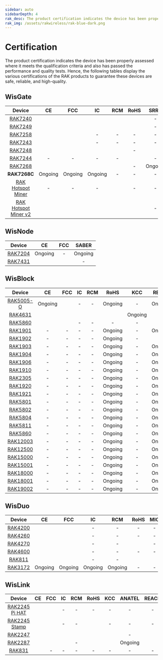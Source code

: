 ```yaml
---
sidebar: auto
sidebarDepth: 4
rak_desc: The product certification indicates the device has been properly assessed where it meets the qualification criteria and also has passed the performance and quality tests. Hence, the following tables display the various certifications of the RAK products to guarantee these devices are safe, reliable, and high-quality.
rak_img: /assets/rakwireless/rak-blue-dark.png
---
```


# Certification

The product certification indicates the device has been properly assessed where it meets the qualification criteria and also has passed the performance and quality tests. Hence, the following tables display the various certifications of the RAK products to guarantee these devices are safe, reliable, and high-quality.

## WisGate

|                                                  Device                                                       |                                                           CE                                                               |                                                          FCC                                                                |                                                 IC                                                               |                                                               RCM                                                               |                                                                   RoHS                                                                   |                                              SRRC                                               |   MIC   |                                                            KCC                                                            |  OFCA   |                                                                IMDA                                                       |                                                         ANATEL                                                          |                                              Ukraine                                               |                                                            IP67                                                            |                                                                 UKCA                                                            |                                                              REACH                                                      |     JRL    |      EAC     |       FAC     |       FSB     |     SUBTEL    |      NOM      |     IFETEL    |      BSMI     |                                                        NCC                                                                     |       MIC     |                                                            ERP                                                                            |                                                         NTC                                                             |       RAC     |      FSS      |     SABER     |     METI      |      
| :-----------------------------------------------------------------------------------------------------------: | :------------------------------------------------------------------------------------------------------------------------: | :-------------------------------------------------------------------------------------------------------------------------: | :--------------------------------------------------------------------------------------------------------------: | :-----------------------------------------------------------------------------------------------------------------------------: | :--------------------------------------------------------------------------------------------------------------------------------------: | :---------------------------------------------------------------------------------------------: | :-----: | :-----------------------------------------------------------------------------------------------------------------------: | :-----: | :-----------------------------------------------------------------------------------------------------------------------: | :---------------------------------------------------------------------------------------------------------------------: | :------------------------------------------------------------------------------------------------: | :------------------------------------------------------------------------------------------------------------------------: | :-----------------------------------------------------------------------------------------------------------------------------: | :---------------------------------------------------------------------------------------------------------------------: | :--------: | :----------: | :-----------: | :-----------: | :-----------: | :-----------: | :-----------: | :-----------: | :----------------------------------------------------------------------------------------------------------------------------: | :-----------: | :---------------------------------------------------------------------------------------------------------------------------------------: | :----------------------------------------------------------------------------------------------------------------------:| :-----------: | :-----------: | :-----------: | :-----------: |
|           <a href="/Product-Categories/WisGate/RAK7240/Overview/" target="_blank"> RAK7240 </a>               |           [](https://downloads.rakwireless.com/LoRa/RAK7240/Certification-Report/RAK7240_CE_Certificate.zip)               |          [](https://downloads.rakwireless.com/LoRa/RAK7240/Certification-Report/RAK7240_FCC_Certificate.zip)                | [](https://downloads.rakwireless.com/LoRa/RAK7240/Certification-Report/RAK7249_RAK7240_IC_Cert.pdf)              |               [](https://downloads.rakwireless.com/LoRa/RAK7240/Certification-Report/RAK7240-RCM_Test_Report.zip)               |              [](https://downloads.rakwireless.com/LoRa/RAK7240/Certification-Report/RAK-ROHS-ATL202011241747R01-Report.pdf)              |                                                -                                                |    -    |                                                             -                                                             |    -    |                                                                -                                                          | [](https://downloads.rakwireless.com/LoRa/RAK7240/Certification-Report/RAK7240_Anatel_Certificado%2017194-20-10145.pdf) |                                                 -                                                  |                                                             -                                                              |                                                                  -                                                              |                                                                -                                                        |      -     |       -      |       -       |       -       |       -       |       -       |       -       |       -       |                                                       -                                                                        |       -       |                                                             -                                                                             |                                                         -                                                               |       -       |       -       |       -       |       -       |   
|           <a href="/Product-Categories/WisGate/RAK7249/Overview/" target="_blank"> RAK7249 </a>               | [](https://downloads.rakwireless.com/LoRa/DIY-Gateway-RAK7249/Certification-Report/RAK7249_RED%28CE%29_Certificate.zip)    |    [](https://downloads.rakwireless.com/LoRa/DIY-Gateway-RAK7249/Certification-Report/RAK7249_FCC_Certificate.zip)          |[](https://downloads.rakwireless.com/LoRa/DIY-Gateway-RAK7249/Certification-Report/RAK7249_RAK7240_IC_Cert.pdf)   |         [](https://downloads.rakwireless.com/LoRa/DIY-Gateway-RAK7249/Certification-Report/RAK7249-RCM_Test_Report.zip)         |      [](https://downloads.rakwireless.com/LoRa/DIY-Gateway-RAK7249/Certification-Report/RAK7249-ROHS-ATL20191105773R01-Report.pdf)       |                                                -                                                |    -    |                                                             -                                                             |    -    |                                                                -                                                          |                                                            -                                                            |                                                 -                                                  | [](https://downloads.rakwireless.com/LoRa/DIY-Gateway-RAK7249/Certification-Report/RAK7249_Enclosure_IP67_Test_Report.pdf) |                                                                  -                                                              |                                                                -                                                        |      -     |    Ongoing   |    Ongoing    |    Ongoing    |       -       |       -       |       -       |       -       |                                                       -                                                                        |       -       |                                                             -                                                                             |                                                         -                                                               |     Ongoing   |     Ongoing   |       -       |       -       |    
|           <a href="/Product-Categories/WisGate/RAK7258/Overview/" target="_blank"> RAK7258 </a>               |    [](https://downloads.rakwireless.com/LoRa/Indoor-Gateway-RAK7258/Certification-Report/RAK7258_CE_Certificate.zip)       |  [](https://downloads.rakwireless.com/LoRa/Indoor-Gateway-RAK7258/Certification-Report/RAK7258_FCC_Certificate.zip)         |                                                  -                                                               |                                                                -                                                                |                                                                    -                                                                     |                                                -                                                |    -    | [](https://downloads.rakwireless.com/LoRa/Indoor-Gateway-RAK7258/Certification-Report/RAK7258%20_%20KC_certification.pdf) |    -    |                                                                -                                                          |                                                            -                                                            |                                                 -                                                  |                                                             -                                                              |                                                                  -                                                              |                                                                -                                                        |      -     |       -      |       -       |       -       |       -       |       -       |       -       |       -       |                                                       -                                                                        |       -       |                                                             -                                                                             |                                                         -                                                               |       -       |       -       |     Ongoing   |       -       |  
|           <a href="/Product-Categories/WisGate/RAK7243/Overview/" target="_blank"> RAK7243 </a>               |  [](https://downloads.rakwireless.com/LoRa/Pilot-Gateway-Pro-RAK7243/Certification-Report/RAK7243_CE_Certificate.zip)      | [](https://downloads.rakwireless.com/LoRa/Pilot-Gateway-Pro-RAK7243/Certification-Report/RAK7243_FCC_Certificate.zip)       |                                                  -                                                               |                                                                -                                                                |                                                                    -                                                                     |                                                -                                                |    -    |                                                             -                                                             |    -    |                                                                -                                                          |                                                            -                                                            |                                                 -                                                  |                                                             -                                                              |                                                                  -                                                              |                                                                -                                                        |      -     |       -      |       -       |       -       |       -       |       -       |       -       |       -       |                                                       -                                                                        |       -       |                                                             -                                                                             |                                                         -                                                               |       -       |       -       |       -       |       -       |
|           <a href="/Product-Categories/WisGate/RAK7248/Overview/" target="_blank"> RAK7248 </a>               |              [](https://downloads.rakwireless.com/LoRa/RAK7248/Certification/RAK7248_CE_Certification.zip)                 |            [](https://downloads.rakwireless.com/LoRa/RAK7248/Certification/RAK7248_FCC_Certification.zip)                   |    [](https://downloads.rakwireless.com/LoRa/RAK7248/Certification/RAK7248_IC_Certification.zip)                 | [](https://downloads.rakwireless.com/LoRa/RAK7248/Certification/RAK7248_RCM_Certification.rar)                                  |                                                                    -                                                                     | [](https://downloads.rakwireless.com/LoRa/RAK7248/Certification/RAK7248_SRRC_certification.zip) |    -    |                                                          Ongoing                                                          | Ongoing | [](https://downloads.rakwireless.com/LoRa/RAK7248/Certification/RAK7248_IMDA_Certification.zip)                           |                                                            -                                                            | [](https://downloads.rakwireless.com/LoRa/RAK7248/Certification/RAK7248_Ukraine_Certification.rar) |                                                             -                                                              |                                                                  -                                                              |                                                                -                                                        |      -     |       -      |       -       |       -       |       -       |       -       |       -       |       -       |                                                       -                                                                        |       -       |                                                             -                                                                             |                                                         -                                                               |       -       |       -       |       -       |       -       |
|           <a href="/Product-Categories/WisGate/RAK7244/Overview/" target="_blank"> RAK7244 </a>               |                                                            -                                                               |                                                           -                                                                 |                                                  -                                                               |                                                                -                                                                | [](https://downloads.rakwireless.com/LoRa/Developer-LoRaWAN-Gateway-RAK7244%26RAK7244P/Certification/ROHS-ATL202012091807R01-Report.pdf) |                                                -                                                |    -    |                                                             -                                                             |    -    |                                                                -                                                          |                                                            -                                                            |                                                 -                                                  |                                                             -                                                              |                                                                  -                                                              |                                                                -                                                        |      -     |       -      |       -       |       -       |       -       |       -       |       -       |       -       |                                                       -                                                                        |       -       |                                                             -                                                                             |                                                         -                                                               |       -       |       -       |       -       |       -       |
|           <a href="/Product-Categories/WisGate/RAK7268/Overview/" target="_blank"> RAK7268 </a>               |               [](https://downloads.rakwireless.com/LoRa/RAK7268/Certification/RAK7268RAK7268C_CE_Cert.zip)                 |            [](https://downloads.rakwireless.com/LoRa/RAK7268/Certification/RAK7268_FCC_cert.zip)                            |         [](https://downloads.rakwireless.com/LoRa/RAK7268/Certification/RAK7268_IC_cert.zip)                     |                   [](https://downloads.rakwireless.com/LoRa/RAK7268/Certification/RCM%C2%A0cert_RAK7268%26RAK7268C.pdf)         |                                                                    -                                                                     |                                              Ongoing                                            |    -    |          [](https://downloads.rakwireless.com/LoRa/RAK7268/Certification/RAK7268_RAK7268C_KC%20certification.pdf)         |    -    |                                                                -                                                          |                    [](https://downloads.rakwireless.com/LoRa/RAK7268/Certification/RAK7268_ANATEL_cert.zip)             |                                                 -                                                  |                                                             -                                                              |                                                                  -                                                              |                                                                -                                                        |      -     |       -      |       -       |       -       |       -       |       -       |       -       |       -       |                                                       -                                                                        |       -       |                                                             -                                                                             |                                                         -                                                               |       -       |       -       |       -       |       -       |
|                                               **RAK7268C**                                                    |                                                         Ongoing                                                            |                                                        Ongoing                                                              |                                               Ongoing                                                            |                                                                -                                                                |                                                                    -                                                                     |                                                -                                                |    -    |                                                             -                                                             |    -    |                                                                -                                                          |                                                            -                                                            |                                                 -                                                  |                                                             -                                                              |                                                                  -                                                              |                                                                -                                                        |      -     |       -      |       -       |       -       |       -       |       -       |       -       |       -       |                                                       -                                                                        |       -       |                                                             -                                                                             |                                                         -                                                               |       -       |       -       |       -       |       -       | 
| <a href="/Product-Categories/WisGate/RAK-Hotspot-Miner/Overview/" target="_blank"> RAK Hotspot Miner </a>     |                                                            -                                                               |                                                           -                                                                 |                                                  -                                                               | [](https://downloads.rakwireless.com/LoRa/RAK_Hotspot_Miner/Certification/RAK7248_HotspotMinerV2.0_RCM_Certification.pdf)       |                                                                    -                                                                     |                                                -                                                |    -    |[](https://downloads.rakwireless.com/LoRa/RAK_Hotspot_Miner/Certification/RAK7248_HotspotMinerV2.0_KC_Certification.pdf)   |    -    |                                                                -                                                          |                                                            -                                                            |                                                 -                                                  |                                                             -                                                              |                                                                  -                                                              |                                                                -                                                        |      -     |       -      |       -       |       -       |       -       |       -       |       -       |       -       |                                                       -                                                                        |       -       |                                                             -                                                                             |                                                         -                                                               |       -       |       -       |       -       |       -       |
| <a href="/Product-Categories/WisGate/RAK-Hotspot-Miner-v2/Overview/" target="_blank"> RAK Hotspot Miner v2</a>| [](https://downloads.rakwireless.com/LoRa/RAK_Hotspot_Miner/Certification/RAK7248_HotspotMinerV2.0_CE_Certification.pdf)   | [](https://downloads.rakwireless.com/LoRa/RAK_Hotspot_Miner/Certification/RAK7248_HotspotMinerV2.0_FCC_Certification.pdf)   |[](https://downloads.rakwireless.com/LoRa/RAK_Hotspot_Miner/Certification/RAK7248_HotspotMinerV2.0_IC_Report.pdf) | [](https://downloads.rakwireless.com/LoRa/RAK_Hotspot_Miner/Certification/RAK7248_HotspotMinerV2.0_RCM_Certification.pdf)       |  [](https://downloads.rakwireless.com/LoRa/RAK_Hotspot_Miner/Certification/RAK7248_HotspotMinerV2.0_CE__ROHS_REPORT.pdf)                 |                                                -                                                | Ongoing |[](https://downloads.rakwireless.com/LoRa/RAK_Hotspot_Miner/Certification/RAK7248_HotspotMinerV2.0_KC_Certification.pdf)    |    -    |[](https://downloads.rakwireless.com/LoRa/RAK_Hotspot_Miner/Certification/RAK7248_HotspotMinerV2.0_IMDA_Certification.zip) |                                                            -                                                            |                                                 -                                                  |                                                             -                                                               | [](https://downloads.rakwireless.com/LoRa/RAK_Hotspot_Miner/Certification/RAK7248_HotspotMinerV2.0_UKCA_Certification.pdf)     | [](https://downloads.rakwireless.com/LoRa/RAK_Hotspot_Miner/Certification/RAK7248_HotspotMinerV2.0_CE_REACH_REPORT.PDF) |   Ongoing  |       -      |       -       |       -       |    Ongoing    |    Ongoing    |    Ongoing    |    Ongoing    | [](https://downloads.rakwireless.com/LoRa/RAK_Hotspot_Miner/Certification/RAK7248_HotspotMinerV2.0_NCC_Certification.pdf)      |    Ongoing    |         [](https://downloads.rakwireless.com/LoRa/RAK_Hotspot_Miner/Certification/RAK7248_HotspotMinerV2.0_ERP_Certification.pdf)         |[](https://downloads.rakwireless.com/LoRa/RAK_Hotspot_Miner/Certification/RAK7248_HotspotMinerV2.0_NTC_Certification.jpg)|       -       |       -       |       -       |     Ongoing   |



## WisNode

|                                        Device                                         |                                                 CE                                                 |                                                 FCC                                                 |    SABER    | 
| :-----------------------------------------------------------------------------------: | :------------------------------------------------------------------------------------------------: | :-------------------------------------------------------------------------------------------------: | :---------: |
| <a href="/Product-Categories/WisNode/RAK7204/Overview/" target="_blank"> RAK7204 </a> |                                              Ongoing                                               |                                                  -                                                  |   Ongoing   |
| <a href="/Product-Categories/WisNode/RAK7431/Overview/" target="_blank"> RAK7431 </a> | [](https://downloads.rakwireless.com/LoRa/RAK7431/Certification-Report/RAK7431_CE_Certificate.zip) | [](https://downloads.rakwireless.com/LoRa/RAK7431/Certification-Report/RAK7431_FCC_Certificate.zip) |      -      |



## WisBlock

|                                           Device                                           |                                              CE                                               |                                                                               FCC                                                                               |                                                   IC                                                   |                                          RCM                                          |                                               RoHS                                               |   KCC   |  REACH  |                                                                           EMC                                                                            |   |
| :----------------------------------------------------------------------------------------: | :-------------------------------------------------------------------------------------------: | :-------------------------------------------------------------------------------------------------------------------------------------------------------------: | :----------------------------------------------------------------------------------------------------: | :-----------------------------------------------------------------------------------: | :----------------------------------------------------------------------------------------------: | :-----: | :-----: | :------------------------------------------------------------------------------------------------------------------------------------------------------: | - |
| <a href="/Product-Categories/WisBlock/RAK5005-O/Overview/" target="_blank"> RAK5005-O </a> |                                            Ongoing                                            | [](https://downloads.rakwireless.com/LoRa/WisBlock/RAK5005-O/Certification/RSZ201124006-EM-00%C2%A0FCC%C2%A0Part%C2%A015B%C2%A0SDoC%26ICES-003%C2%A0Report.pdf) |                                                   -                                                    |                                           -                                           |                                             Ongoing                                              |    -    | Ongoing | [](https://downloads.rakwireless.com/LoRa/WisBlock/RAK5005-O/Certification/RSZ201124006-EM-01%20EN%2055032%26EN%2055035%26EN%2061000%20EMC%20Report.pdf) |   |
|   <a href="/Product-Categories/WisBlock/RAK4631/Overview/" target="_blank"> RAK4631 </a>   |  [](https://downloads.rakwireless.com/LoRa/RAK4630/Certification/RAK4630RAK4631_CE_Cert.zip)  |                                  [](https://downloads.rakwireless.com/LoRa/RAK4630/Certification/RAK4630RAK4631_FCC_Cert.zip)                                   | [](https://downloads.rakwireless.com/LoRa/WisBlock/RAK4631/Certification/RAK4631_IC_Certification.pdf) | [](https://downloads.rakwireless.com/LoRa/RAK4630/Certification/RAK4630_RCM_cert.pdf) | [](https://downloads.rakwireless.com/LoRa/RAK4630/Certification/RAK4630RAK4631rohs%20report.pdf) | Ongoing |    -    |                                                                            -                                                                             |   |
|   <a href="/Product-Categories/WisBlock/RAK5860/Overview/" target="_blank"> RAK5860 </a>   | [](https://downloads.rakwireless.com/LoRa/WisBlock/RAK5860/Certification/RAK5860_CE_Cert.zip) |               [](https://downloads.rakwireless.com/LoRa/WisBlock/RAK5860/Certification/Shenzhen%20Rakwireless%202AF6B-RAK5860%20FCC%20Grant.pdf)                |                                                   -                                                    |                                           -                                           |                                                -                                                 |    -    |    -    |                                                                            -                                                                             |   |
|   <a href="/Product-Categories/WisBlock/RAK1901/Overview/" target="_blank"> RAK1901 </a>   |                                               -                                               |                                                                                -                                                                                |                                                   -                                                    |                                           -                                           |                                             Ongoing                                              |    -    | Ongoing |                                                                            -                                                                             |   |
|   <a href="/Product-Categories/WisBlock/RAK1902/Overview/" target="_blank"> RAK1902 </a>   |                                               -                                               |                                                                                -                                                                                |                                                   -                                                    |                                           -                                           |                                             Ongoing                                              |        -         ||                                                                         Ongoing                                                                          | - |
|   <a href="/Product-Categories/WisBlock/RAK1903/Overview/" target="_blank"> RAK1903 </a>   |                                               -                                               |                                                                                -                                                                                |                                                   -                                                    |                                           -                                           |                                             Ongoing                                              |    -    | Ongoing |                                                                            -                                                                             |   |
|   <a href="/Product-Categories/WisBlock/RAK1904/Overview/" target="_blank"> RAK1904 </a>   |                                               -                                               |                                                                                -                                                                                |                                                   -                                                    |                                           -                                           |                                             Ongoing                                              |    -    | Ongoing |                                                                            -                                                                             |   |
|   <a href="/Product-Categories/WisBlock/RAK1906/Overview/" target="_blank"> RAK1906 </a>   |                                               -                                               |                                                                                -                                                                                |                                                   -                                                    |                                           -                                           |                                             Ongoing                                              |    -    | Ongoing |                                                                            -                                                                             |   |
|   <a href="/Product-Categories/WisBlock/RAK1910/Overview/" target="_blank"> RAK1910 </a>   |                                               -                                               |                                                                                -                                                                                |                                                   -                                                    |                                           -                                           |                                             Ongoing                                              |    -    | Ongoing |                                                                            -                                                                             |   |
|   <a href="/Product-Categories/WisBlock/RAK2305/Overview/" target="_blank"> RAK2305 </a>   |                                               -                                               |                                                                                -                                                                                |                                                   -                                                    |                                           -                                           |                                             Ongoing                                              |    -    | Ongoing |                                                                            -                                                                             |   |
|   <a href="/Product-Categories/WisBlock/RAK1920/Overview/" target="_blank"> RAK1920 </a>   |                                               -                                               |                                                                                -                                                                                |                                                   -                                                    |                                           -                                           |                                             Ongoing                                              |    -    | Ongoing |                                                                            -                                                                             |   |
|   <a href="/Product-Categories/WisBlock/RAK1921/Overview/" target="_blank"> RAK1921 </a>   |                                               -                                               |                                                                                -                                                                                |                                                   -                                                    |                                           -                                           |                                             Ongoing                                              |    -    | Ongoing |                                                                            -                                                                             |   |
|   <a href="/Product-Categories/WisBlock/RAK5801/Overview/" target="_blank"> RAK5801 </a>   |                                               -                                               |                                                                                -                                                                                |                                                   -                                                    |                                           -                                           |                                             Ongoing                                              |    -    | Ongoing |                                                                            -                                                                             |   |
|   <a href="/Product-Categories/WisBlock/RAK5802/Overview/" target="_blank"> RAK5802 </a>   |                                               -                                               |                                                                                -                                                                                |                                                   -                                                    |                                           -                                           |                                             Ongoing                                              |    -    | Ongoing |                                                                            -                                                                             |   |
|   <a href="/Product-Categories/WisBlock/RAK5804/Overview/" target="_blank"> RAK5804 </a>   |                                               -                                               |                                                                                -                                                                                |                                                   -                                                    |                                           -                                           |                                             Ongoing                                              |    -    | Ongoing |                                                                            -                                                                             |   |
|   <a href="/Product-Categories/WisBlock/RAK5811/Overview/" target="_blank"> RAK5811 </a>   |                                               -                                               |                                                                                -                                                                                |                                                   -                                                    |                                           -                                           |                                             Ongoing                                              |    -    | Ongoing |                                                                            -                                                                             |   |
|   <a href="/Product-Categories/WisBlock/RAK5860/Overview/" target="_blank"> RAK5860 </a>   |                                               -                                               |                                                                                -                                                                                |                                                   -                                                    |                                           -                                           |                                             Ongoing                                              |    -    | Ongoing |                                                                            -                                                                             |   |
|  <a href="/Product-Categories/WisBlock/RAK12003/Overview/" target="_blank"> RAK12003 </a>  |                                               -                                               |                                                                                -                                                                                |                                                   -                                                    |                                           -                                           |                                             Ongoing                                              |    -    | Ongoing |                                                                            -                                                                             |   |
|  <a href="/Product-Categories/WisBlock/RAK12500/Overview/" target="_blank"> RAK12500 </a>  |                                               -                                               |                                                                                -                                                                                |                                                   -                                                    |                                           -                                           |                                             Ongoing                                              |    -    | Ongoing |                                                                            -                                                                             |   |
|  <a href="/Product-Categories/WisBlock/RAK15000/Overview/" target="_blank"> RAK15000 </a>  |                                               -                                               |                                                                                -                                                                                |                                                   -                                                    |                                           -                                           |                                             Ongoing                                              |    -    | Ongoing |                                                                            -                                                                             |   |
|  <a href="/Product-Categories/WisBlock/RAK15001/Overview/" target="_blank"> RAK15001 </a>  |                                               -                                               |                                                                                -                                                                                |                                                   -                                                    |                                           -                                           |                                             Ongoing                                              |    -    | Ongoing |                                                                            -                                                                             |   |
|  <a href="/Product-Categories/WisBlock/RAK18000/Overview/" target="_blank"> RAK18000 </a>  |                                               -                                               |                                                                                -                                                                                |                                                   -                                                    |                                           -                                           |                                             Ongoing                                              |    -    | Ongoing |                                                                            -                                                                             |   |
|  <a href="/Product-Categories/WisBlock/RAK18001/Overview/" target="_blank"> RAK18001 </a>  |                                               -                                               |                                                                                -                                                                                |                                                   -                                                    |                                           -                                           |                                             Ongoing                                              |    -    | Ongoing |                                                                            -                                                                             |   |
|  <a href="/Product-Categories/WisBlock/RAK19002/Overview/" target="_blank"> RAK19002 </a>  |                                               -                                               |                                                                                -                                                                                |                                                   -                                                    |                                           -                                           |                                             Ongoing                                              |    -    | Ongoing |                                                                            -                                                                             |   |



## WisDuo

|                                           Device                                            |                                                         CE                                                         |                                                    FCC                                                     |     IC     |      RCM    |                                                         RoHS                                                     |                                                    MIC                                                     |                                                     KCC                                                      |                                                  REACH                                                         |    JRL   |      EMC      |      UKCA     |
| :-----------------------------------------------------------------------------------------: | :----------------------------------------------------------------------------------------------------------------: | :--------------------------------------------------------------------------------------------------------: | :--------: |  :--------: |:---------------------------------------------------------------------------------------------------------: | :--------------------------------------------------------------------------------------------------------: | :----------------------------------------------------------------------------------------------------------: | :------------------------------------------------------------------------------------------------------------: | :------: | :-----------: | :-----------: |
| <a href="/Product-Categories/WisDuo/RAK4200-Module/Overview/" target="_blank"> RAK4200 </a> |        [](https://downloads.rakwireless.com/LoRa/RAK4200/Certification-Report/RAK4200H_CE_Certificate.zip)         |   [](https://downloads.rakwireless.com/LoRa/RAK4200/Certification-Report/RAK4200_FCC_certification.zip)    |      -     |      -      |                                                   -                                                      |                                                     -                                                      |                                                      -                                                       |                                                    -                                                           |     -    |       -       |       -       |
| <a href="/Product-Categories/WisDuo/RAK4260-Module/Overview/" target="_blank"> RAK4260 </a> | [](https://downloads.rakwireless.com/LoRa/RAK4260/Certification-Report/RAK4260H-CE-ATL20191108787-Certificate.pdf) | [](https://downloads.rakwireless.com/LoRa/RAK4260/Certification-Report/RAK4260H-FCC-2AF6B-Certificate.pdf) |      -     |      -      |                                                   -                                                      |                                                     -                                                      |                                                      -                                                       |                                                    -                                                           |     -    |       -       |       -       |
| <a href="/Product-Categories/WisDuo/RAK4270-Module/Overview/" target="_blank"> RAK4270 </a> |           [](https://downloads.rakwireless.com/LoRa/RAK4270/Certification-Report/CE%20Certification.zip)           |      [](https://downloads.rakwireless.com/LoRa/RAK4270/Certification-Report/FCC%20Certification.zip)       |      -     |      -      |[](https://downloads.rakwireless.com/LoRa/RAK4270/Certification-Report/RoHS%20168304609a%20001.pdf)       |                                                     -                                                      |  [](https://downloads.rakwireless.com/LoRa/RAK4270/Certification-Report/RAK4270%28H%29_KC_cert.pdf)          | [](https://downloads.rakwireless.com/LoRa/RAK4270/Certification-Report/REACH%20168304609b%20001-212SVHCs.pdf)  | Ongoing  |    Ongoing    |       -       |
| <a href="/Product-Categories/WisDuo/RAK4600-Module/Overview/" target="_blank"> RAK4600 </a> |         [](https://downloads.rakwireless.com/LoRa/RAK4600/Certification/RAK4600%20CE%20Certification.zip)          |     [](https://downloads.rakwireless.com/LoRa/RAK4600/Certification/RAK4600%20FCC%20Certification.zip)     |      -     |      -      |                                                   -                                                      |                                                     -                                                      |                                                      -                                                       |                                                    -                                                           |     -    |       -       |       -       |
|  <a href="/Product-Categories/WisDuo/RAK811-Module/Overview/" target="_blank"> RAK811 </a>  |       [](https://downloads.rakwireless.com/LoRa/RAK811/Certification_Report/RAK811%20CE%20Certification.rar)       | [](https://downloads.rakwireless.com/LoRa/RAK811/Certification_Report/RAK811%C2%A0FCC%20Certification.rar) |      -     |      -      |[](https://downloads.rakwireless.com/LoRa/RAK811/Certification_Report/RAK811%C2%A0ROSH%20Certification.rar) | [](https://downloads.rakwireless.com/LoRa/RAK811/Certification_Report/RAK811%C2%A0MIC%20Certification.rar) | [](https://downloads.rakwireless.com/LoRa/RAK811/Certification_Report/RAK811_KCC%C2%A0%28Certificate%29.pdf) |                                                    -                                                           |     -    |       -       |       -       |
| <a href="/Product-Categories/WisDuo/RAK3172-Module/Overview/" target="_blank"> RAK3172 </a> |                                                    Ongoing                                                         |                                                  Ongoing                                                   |  Ongoing   |    Ongoing  |                                                   -                                                      |                                                     -                                                      | [](https://downloads.rakwireless.com/LoRa/RAK3172/Certification/RAK3172_KC_Certification.pdf)                |                                                    -                                                           |     -    |       -       |    Ongoing    |


## WisLink

|                                                  Device                                                   |                                                               CE                                                                |                                                                           FCC                                                                           |                                                       IC                                                        |                                                             RCM                                                             |                                                        RoHS                                                                    |                                                             KCC                                                             |  ANATEL |                                                         REACH                                                                     |
| :-------------------------------------------------------------------------------------------------------: | :-----------------------------------------------------------------------------------------------------------------------------: | :-----------------------------------------------------------------------------------------------------------------------------------------------------: | :-------------------------------------------------------------------------------------------------------------: | :-------------------------------------------------------------------------------------------------------------------------: | :----------------------------------------------------------------------------------------------------------------------------: | :-------------------------------------------------------------------------------------------------------------------------: | :-----: | :-------------------------------------------------------------------------------------------------------------------------------: |
|    <a href="/Product-Categories/WisLink/RAK2245-Pi-HAT/Overview/" target="_blank"> RAK2245 Pi HAT </a>    |        [](https://downloads.rakwireless.com/LoRa/RAK2245-Pi-HAT/Certification-Report/RAK2245_Pi_HAT_CE_Certificate.zip)         |                    [](https://downloads.rakwireless.com/LoRa/RAK2245-Pi-HAT/Certification-Report/RAK2245_Pi_HAT_FCC_Certificate.zip)                    |                                                        -                                                        |                                                              -                                                              |                                                     -                                                                          |                                                              -                                                              |    -    |                                                          -                                                                        |
| <a href="/Product-Categories/WisLink/RAK2245-Stamp-Edition/Overview/" target="_blank"> RAK2245 Stamp </a> |               [](https://downloads.rakwireless.com/LoRa/RAK2245/Certification-Report/RAK2245_CE_Certificate.zip)                |                           [](https://downloads.rakwireless.com/LoRa/RAK2245/Certification-Report/RAK2245_FCC_Certificate.zip)                           |                                                        -                                                        |                                                              -                                                              | [](https://downloads.rakwireless.com/LoRa/RAK2245/Certification-Report/ROHS-ATL202012091808R01-Report.pdf)                     |                                                              -                                                              |    -    |                                                          -                                                                        |
|           <a href="/Product-Categories/WisLink/RAK2247/Overview/" target="_blank"> RAK2247 </a>           |              [](https://downloads.rakwireless.com/LoRa/RAK2247-Mini-PCIe/Certification-Report/RAK2247_CE_CERT.zip)              | [](https://downloads.rakwireless.com/LoRa/RAK2247-Mini-PCIe/Certification-Report/Shenzhen%20Rakwireless%202AF6B-RAK2247%20FCC%20Grant%20%28C2PC%29.pdf) | [](https://downloads.rakwireless.com/LoRa/RAK2247-Mini-PCIe/Certification-Report/RAK2247_IC_certificate%20.zip) | [](https://downloads.rakwireless.com/LoRa/RAK2247-Mini-PCIe/Certification-Report/RAK2247-RCM-Declaration-of-Conformity.pdf) |[](https://downloads.rakwireless.com/LoRa/RAK2247-Mini-PCIe/Certification-Report/RAK2247_rohs_SZX20-030350-01_EC_21312990_F.PDF)|           [](https://downloads.rakwireless.com/LoRa/RAK2247-Mini-PCIe/Certification-Report/RAK2247_KC_Certificate.zip)      |    -    | [](https://downloads.rakwireless.com/LoRa/RAK2247-Mini-PCIe/Certification-Report/RAK2247_reach_SZX20-030354-02_EC_21312991_F.pdf) |
|           <a href="/Product-Categories/WisLink/RAK2287/Overview/" target="_blank"> RAK2287 </a>           |           [](https://downloads.rakwireless.com/LoRa/RAK2287-Mini-PCIe/Certification/RAK2287%20CE%20certification.zip)           |                      [](https://downloads.rakwireless.com/LoRa/RAK2287-Mini-PCIe/Certification/RAK2287%20FCC%20certification.zip)                       |   [](https://downloads.rakwireless.com/LoRa/RAK2287-Mini-PCIe/Certification/RAK2287%20IC%20certification.zip)   |                                                              -                                                              |[](https://downloads.rakwireless.com/LoRa/RAK2287-Mini-PCIe/Certification-Report/2287%20rohs%20report.pdf)                      |        [](https://downloads.rakwireless.com/LoRa/RAK2287-Mini-PCIe/Certification-Report/RAK2287_KCC_Certificate.zip)        | Ongoing | [](https://downloads.rakwireless.com/LoRa/RAK2287-Mini-PCIe/Certification-Report/2287%20reach%20report.pdf)                       |
|            <a href="/Product-Categories/WisLink/RAK831/Overview/" target="_blank"> RAK831 </a>            | [](https://downloads.rakwireless.com/LoRa/RAK831-LoRa-Gateway/Certification-Report/CE%20Label%20and%20Label%20location_RED.pdf) |                                                                            -                                                                            |                                                        -                                                        |                                                              -                                                              |                                                     -                                                                          |                                                              -                                                              |    -    |                                                          -                                                                        |


